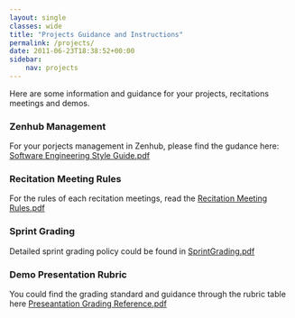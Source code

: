 ```yaml
---
layout: single
classes: wide
title: "Projects Guidance and Instructions"
permalink: /projects/
date: 2011-06-23T18:38:52+00:00
sidebar:
    nav: projects
---
```



Here are some information and guidance for your projects, recitations meetings and demos. 

### Zenhub Management

For your porjects management in Zenhub, please find the gudance here: [Software Engineering Style Guide.pdf](../assets/project_guidance/StyleGuide.pdf)

### Recitation Meeting Rules

For the rules of each recitation meetings, read the [Recitation Meeting Rules.pdf](../assets/project_guidance/RecitationMeetingRules.pdf)

### Sprint Grading

Detailed sprint grading policy could be found in [SprintGrading.pdf](../assets/project_guidance/SprintGrading.pdf)

### Demo Presentation Rubric

You could find the grading standard and guidance through the rubric table here [Preseantation Grading Reference.pdf](../assets/project_guidance/PresentationGradeRubric.pdf)